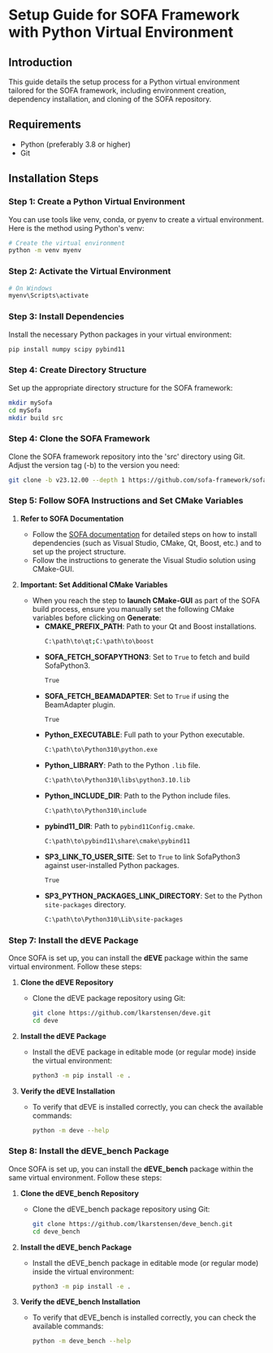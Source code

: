 # Setup Guide for SOFA Framework with Python Virtual Environment

## Introduction
This guide details the setup process for a Python virtual environment tailored for the SOFA framework, including environment creation, dependency installation, and cloning of the SOFA repository.

## Requirements
- Python (preferably 3.8 or higher)
- Git

## Installation Steps

### Step 1: Create a Python Virtual Environment

You can use tools like venv, conda, or pyenv to create a virtual environment. Here is the method using Python's venv:

```bash
# Create the virtual environment
python -m venv myenv
```

### Step 2: Activate the Virtual Environment
```bash
# On Windows
myenv\Scripts\activate
```

### Step 3: Install Dependencies

Install the necessary Python packages in your virtual environment:

```bash
pip install numpy scipy pybind11
```

### Step 4: Create Directory Structure

Set up the appropriate directory structure for the SOFA framework:

```bash
mkdir mySofa
cd mySofa
mkdir build src
```

### Step 4: Clone the SOFA Framework

Clone the SOFA framework repository into the 'src' directory using Git. Adjust the version tag (-b) to the version you need:

```bash
git clone -b v23.12.00 --depth 1 https://github.com/sofa-framework/sofa.git ./src
```




### Step 5: Follow SOFA Instructions and Set CMake Variables

1. **Refer to SOFA Documentation**
   - Follow the [SOFA documentation](https://sofa-framework.github.io/doc/getting-started/build/windows/) for detailed steps on how to install dependencies (such as Visual Studio, CMake, Qt, Boost, etc.) and to set up the project structure.
   - Follow the instructions to generate the Visual Studio solution using CMake-GUI.

2. **Important: Set Additional CMake Variables**
   - When you reach the step to **launch CMake-GUI** as part of the SOFA build process, ensure you manually set the following CMake variables before clicking on **Generate**:
     - **CMAKE_PREFIX_PATH**: Path to your Qt and Boost installations.
       ```bash
       C:\path\to\qt;C:\path\to\boost
       ```
     - **SOFA_FETCH_SOFAPYTHON3**: Set to `True` to fetch and build SofaPython3.
       ```bash
       True
       ```
     - **SOFA_FETCH_BEAMADAPTER**: Set to `True` if using the BeamAdapter plugin.
       ```bash
       True
       ```
     - **Python_EXECUTABLE**: Full path to your Python executable.
       ```bash
       C:\path\to\Python310\python.exe
       ```
     - **Python_LIBRARY**: Path to the Python `.lib` file.
       ```bash
       C:\path\to\Python310\libs\python3.10.lib
       ```
     - **Python_INCLUDE_DIR**: Path to the Python include files.
       ```bash
       C:\path\to\Python310\include
       ```
     - **pybind11_DIR**: Path to `pybind11Config.cmake`.
       ```bash
       C:\path\to\pybind11\share\cmake\pybind11
       ```
     - **SP3_LINK_TO_USER_SITE**: Set to `True` to link SofaPython3 against user-installed Python packages.
       ```bash
       True
       ```
     - **SP3_PYTHON_PACKAGES_LINK_DIRECTORY**: Set to the Python `site-packages` directory.
       ```bash
       C:\path\to\Python310\Lib\site-packages
       ```

### Step 7: Install the dEVE Package

Once SOFA is set up, you can install the **dEVE** package within the same virtual environment. Follow these steps:

1. **Clone the dEVE Repository**
   - Clone the dEVE package repository using Git:
     ```bash
     git clone https://github.com/lkarstensen/deve.git
     cd deve
     ```

2. **Install the dEVE Package**
   - Install the dEVE package in editable mode (or regular mode) inside the virtual environment:
     ```bash
     python3 -m pip install -e .
     ```

3. **Verify the dEVE Installation**
   - To verify that dEVE is installed correctly, you can check the available commands:
     ```bash
     python -m deve --help
     ```

### Step 8: Install the dEVE_bench Package

Once SOFA is set up, you can install the **dEVE_bench** package within the same virtual environment. Follow these steps:

1. **Clone the dEVE_bench Repository**
   - Clone the dEVE_bench package repository using Git:
     ```bash
     git clone https://github.com/lkarstensen/deve_bench.git
     cd deve_bench
     ```

2. **Install the dEVE_bench Package**
   - Install the dEVE_bench package in editable mode (or regular mode) inside the virtual environment:
     ```bash
     python3 -m pip install -e .
     ```

3. **Verify the dEVE_bench Installation**
   - To verify that dEVE_bench is installed correctly, you can check the available commands:
     ```bash
     python -m deve_bench --help
     ```




